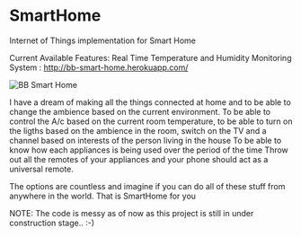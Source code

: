 # SmartHome
Internet of Things implementation for Smart Home

Current Available Features:
Real Time Temperature and Humidity Monitoring System : 
http://bb-smart-home.herokuapp.com/

![BB Smart Home](https://app.box.com/bbsmarhome)

I have a dream of making all the things connected at home and to be able to change the ambience based on the current environment. 
To be able to control the A/c based on the current room temperature,
to be able to turn on the ligths based on the ambience in the room, 
switch on the TV and a channel based on  interests of the person living in the house
To be able to know how each appliances is being used over the period of the time
Throw out all the remotes of your appliances and your phone should act as a universal remote.

The options are countless and imagine if you can do all of these stuff from anywhere in the world. That is SmartHome for you

NOTE: The code is messy as of now as this project is still in under construction stage.. :-)
